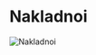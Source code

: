 # Nakladnoi

![Nakladnoi](https://user-images.githubusercontent.com/47709506/181164643-12605be1-54c7-4df6-9808-00d27b94aee8.png)
